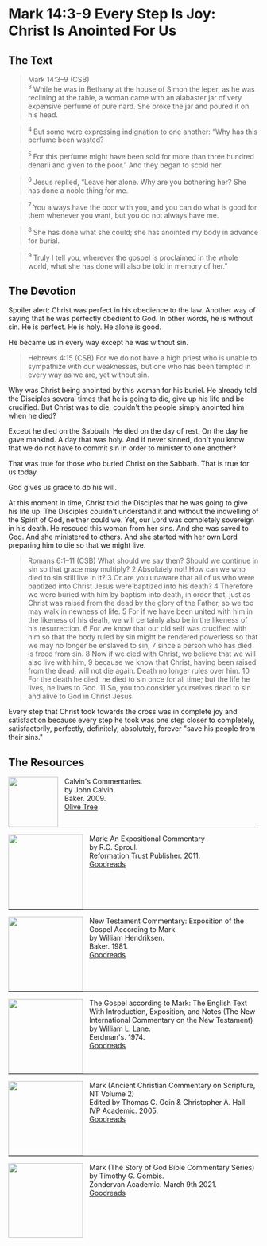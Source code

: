 # Mark 14:3-9 Every Step Is Joy: Christ Is Anointed For Us

## The Text

>Mark 14:3–9 (CSB)  
><sup> 3 </sup> While he was in Bethany at the house of Simon the leper, as he was reclining at the table, a woman came with an alabaster jar of very expensive perfume of pure nard. She broke the jar and poured it on his head. 

><sup> 4 </sup> But some were expressing indignation to one another: “Why has this perfume been wasted? 

><sup> 5 </sup> For this perfume might have been sold for more than three hundred denarii and given to the poor.” And they began to scold her. 

><sup> 6 </sup> Jesus replied, “Leave her alone. Why are you bothering her? She has done a noble thing for me. 

><sup> 7 </sup> You always have the poor with you, and you can do what is good for them whenever you want, but you do not always have me. 

><sup> 8 </sup> She has done what she could; she has anointed my body in advance for burial. 

><sup> 9 </sup> Truly I tell you, wherever the gospel is proclaimed in the whole world, what she has done will also be told in memory of her.”

## The Devotion

Spoiler alert: Christ was perfect in his obedience to the law. Another way of saying that he was perfectly obedient to God. In other words, he is without sin. He is perfect. He is holy. He alone is good.

He became us in every way except he was without sin.

>Hebrews 4:15 (CSB)  For we do not have a high priest who is unable to sympathize with our weaknesses, but one who has been tempted in every way as we are, yet without sin.

Why was Christ being anointed by this woman for his buriel. He already told the Disciples several times that he is going to die, give up his life and be crucified.  But Christ was to die, couldn't the people simply anointed him when he died? 

Except he died on the Sabbath. He died on the day of rest. On the day he gave mankind. A day that was holy. And if never sinned, don't you know that we do not have to commit sin in order to minister to one another?

That was true for those who buried Christ on the Sabbath. That is true for us today.

God gives us grace to do his will.

At this moment in time, Christ told the Disciples that he was going to give his life up. The Disciples couldn't understand it and without the indwelling of the Spirit of God, neither could we. Yet, our Lord was completely sovereign in his death. He rescued this woman from her sins. And she was saved to God. And she ministered to others. And she started with her own Lord preparing him to die so that we might live.

>Romans 6:1–11 (CSB)  What should we say then? Should we continue in sin so that grace may multiply? 2 Absolutely not! How can we who died to sin still live in it? 3 Or are you unaware that all of us who were baptized into Christ Jesus were baptized into his death? 4 Therefore we were buried with him by baptism into death, in order that, just as Christ was raised from the dead by the glory of the Father, so we too may walk in newness of life. 5 For if we have been united with him in the likeness of his death, we will certainly also be in the likeness of his resurrection. 6 For we know that our old self was crucified with him so that the body ruled by sin might be rendered powerless so that we may no longer be enslaved to sin, 7 since a person who has died is freed from sin. 8 Now if we died with Christ, we believe that we will also live with him, 9 because we know that Christ, having been raised from the dead, will not die again. Death no longer rules over him. 10 For the death he died, he died to sin once for all time; but the life he lives, he lives to God. 11 So, you too consider yourselves dead to sin and alive to God in Christ Jesus.

Every step that Christ took towards the cross was in complete joy and satisfaction because every step he took was one step closer to completely, satisfactorily, perfectly, definitely, absolutely, forever "save his people from their sins."

## The Resources

<p style="clear:both;">

<img src="/images/commentary-calvin-set.png" align="left" width="100" style="padding-right: 10px" />Calvin's Commentaries.  
by John Calvin.  
Baker. 2009.  
[Olive Tree](https://www.olivetree.com/store/product.php?productid=17517)

<p style="clear:both;">

---

<img src="/images/commentary-mark-sproul.jpg" align="left" width="150" style="padding-right: 10px" />Mark: An Expositional Commentary  
by R.C. Sproul.  
Reformation Trust Publisher. 2011.  
[Goodreads](https://www.goodreads.com/book/show/13329901-mark?ac=1&from_search=true&qid=AjPCOwNAXj&rank=1)

<p style="clear:both;">

---

<img src="/images/commentary-mark-hendriksen.jpg" align="left" width="150" style="padding-right: 10px" />New Testament Commentary: Exposition of the Gospel According to Mark  
by William Hendriksen.  
Baker. 1981.  
[Goodreads](https://www.goodreads.com/book/show/2365098.Mark)

<p style="clear:both;">

---

<img src="/images/commentary-mark-lane.jpg" align="left" width="150" style="padding-right: 10px" />The Gospel according to Mark: The English Text With Introduction, Exposition, and Notes (The New International Commentary on the New Testament)  
by William L. Lane.  
Eerdman's. 1974.  
[Goodreads](https://www.goodreads.com/book/show/978619.The_Gospel_of_Mark?from_search=true&from_srp=true&qid=UOUMUiJ7z4&rank=2)

<p style="clear:both;">

---

<img src="/images/commentary-mark-oden.jpg" align="left" width="150" style="padding-right: 10px" />Mark (Ancient Christian Commentary on Scripture, NT Volume 2)  
Edited by Thomas C. Odin & Christopher A. Hall  
IVP Academic. 2005.  
[Goodreads](https://www.goodreads.com/book/show/33015669-mark)

<p style="clear:both;">

---

<img src="/images/commentary-mark-gombis.jpg" align="left" width="150" style="padding-right: 10px" />Mark (The Story of God Bible Commentary Series)  
by Timothy G. Gombis.   
Zondervan Academic. March 9th 2021.  
[Goodreads](https://www.goodreads.com/book/show/54287613-mark)

<p style="clear:both;">
